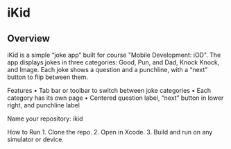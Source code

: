 # iKid

## Overview

iKid is a simple “joke app” built for course "Mobile Development: iOD". The app displays jokes in three categories: Good, Pun, and Dad, Knock Knock, and Image. Each joke shows a question and a punchline, with a “next” button to flip between them.

Features
	•	Tab bar or toolbar to switch between joke categories
	•	Each category has its own page
	•	Centered question label, “next” button in lower right, and punchline label

Name your repository: ‎⁠ikid⁠

How to Run
	1.	Clone the repo.
	2.	Open in Xcode.
	3.	Build and run on any simulator or device.
